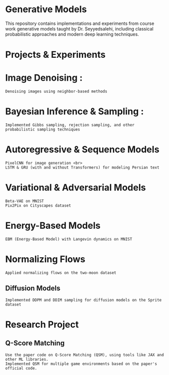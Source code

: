 # Generative Models
This repository contains implementations and experiments from course work generative models taught by Dr. Seyyedsalehi, including classical probabilistic approaches and modern deep learning techniques.

# Projects & Experiments
  # Image Denoising :
    Denoising images using neighbor-based methods
  # Bayesian Inference & Sampling : 
    Implemented Gibbs sampling, rejection sampling, and other probabilistic sampling techniques
  # Autoregressive & Sequence Models
    PixelCNN for image generation <br>
    LSTM & GRU (with and without Transformers) for modeling Persian text
  # Variational & Adversarial Models
    Beta-VAE on MNIST
    Pix2Pix on Cityscapes dataset
  # Energy-Based Models
    EBM (Energy-Based Model) with Langevin dynamics on MNIST
  # Normalizing Flows
    Applied normalizing flows on the two-moon dataset
  ## Diffusion Models
    Implemented DDPM and DDIM sampling for diffusion models on the Sprite dataset

# Research Project
  ## Q-Score Matching
    Use the paper code on Q-Score Matching (QSM), using tools like JAX and other ML libraries.
    Implemented QSM for multiple game environments based on the paper's official code.
